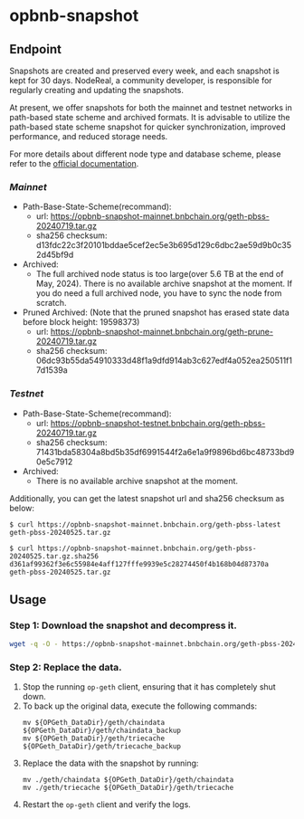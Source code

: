 # opbnb-snapshot

## Endpoint

Snapshots are created and preserved every week,
and each snapshot is kept for 30 days.
NodeReal, a community developer, is responsible for regularly creating and updating the snapshots.

At present, we offer snapshots for both the mainnet and testnet networks in path-based state scheme and archived formats.
It is advisable to utilize the path-based state scheme snapshot for quicker synchronization, improved performance, and reduced storage needs.

For more details about different node type and database scheme, please refer to the [official documentation](https://docs.bnbchain.org/opbnb-docs/docs/tutorials/run-nodes-best-practices/).

### *Mainnet*
- Path-Base-State-Scheme(recommand):
    - url: https://opbnb-snapshot-mainnet.bnbchain.org/geth-pbss-20240719.tar.gz 
    - sha256 checksum: d13fdc22c3f20101bddae5cef2ec5e3b695d129c6dbc2ae59d9b0c352d45bf9d
- Archived:  
    - The full archived node status is too large(over 5.6 TB at the end of May, 2024). There is no available archive snapshot at the moment.
    If you do need a full archived node, you have to sync the node from scratch.
- Pruned Archived: (Note that the pruned snapshot has erased state data before block height: 19598373)
    - url:  https://opbnb-snapshot-mainnet.bnbchain.org/geth-prune-20240719.tar.gz
    - sha256 checksum: 06dc93b55da54910333d48f1a9dfd914ab3c627edf4a052ea250511f17d1539a

### *Testnet*
- Path-Base-State-Scheme(recommand):  
    - url: https://opbnb-snapshot-testnet.bnbchain.org/geth-pbss-20240719.tar.gz
    - sha256 checksum: 71431bda58304a8bd5b35df6991544f2a6e1a9f9896bd6bc48733bd90e5c7912
- Archived:
    - There is no available archive snapshot at the moment.

Additionally, you can get the latest snapshot url and sha256 checksum as below:

```
$ curl https://opbnb-snapshot-mainnet.bnbchain.org/geth-pbss-latest
geth-pbss-20240525.tar.gz

$ curl https://opbnb-snapshot-mainnet.bnbchain.org/geth-pbss-20240525.tar.gz.sha256
d361af99362f3e6c55984e4aff127fffe9939e5c28274450f4b168b04d87370a  geth-pbss-20240525.tar.gz
```

## Usage

### Step 1: Download the snapshot and decompress it.

```bash
wget -q -O - https://opbnb-snapshot-mainnet.bnbchain.org/geth-pbss-20240525.tar.gz | tar -xvf -
```

### Step 2: Replace the data.

1. Stop the running `op-geth` client, ensuring that it has completely shut down.
2. To back up the original data, execute the following commands:
    ```
    mv ${OPGeth_DataDir}/geth/chaindata ${OPGeth_DataDir}/geth/chaindata_backup
    mv ${OPGeth_DataDir}/geth/triecache ${OPGeth_DataDir}/geth/triecache_backup
    ```
3. Replace the data with the snapshot by running:
    ```
    mv ./geth/chaindata ${OPGeth_DataDir}/geth/chaindata
    mv ./geth/triecache ${OPGeth_DataDir}/geth/triecache
    ```
4. Restart the `op-geth` client and verify the logs.
